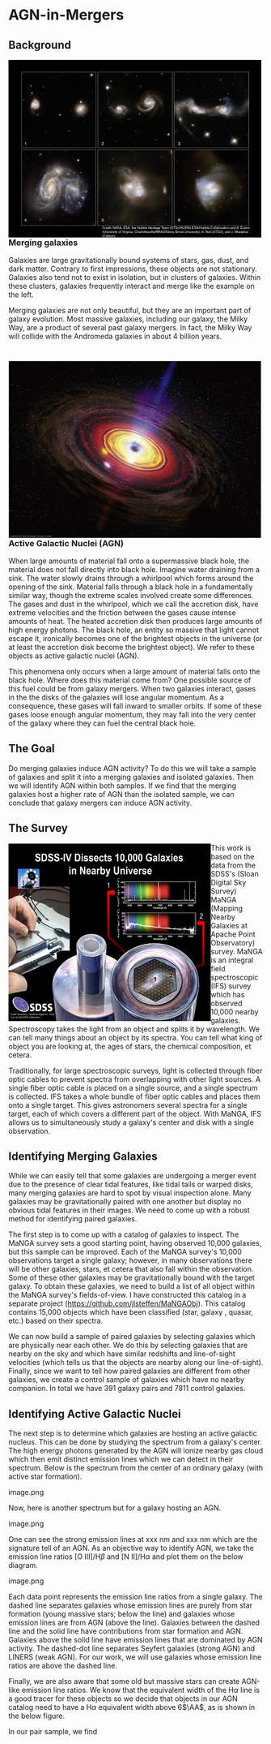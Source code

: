 # AGN-in-Mergers

## Background

<img align="left" width="500" height="350" src="https://github.com/jlsteffen/AGN-in-Mergers/blob/main/images/merger_ex.jpg"> 

### Merging galaxies

Galaxies are large gravitationally bound systems of stars, gas, dust, and dark matter. Contrary to first impressions, these objects are not stationary. Galaxies also tend not to exist in isolation, but in clusters of galaxies. Within these clusters, galaxies frequently interact and merge like the example on the left. 

Merging galaxies are not only beautiful, but they are an important part of galaxy evolution. Most massive galaxies, including our galaxy, the Milky Way, are a product of several past galaxy mergers. In fact, the Milky Way will collide with the Andromeda galaxies in about 4 billion years. 

#

<img align="left" width="500" height="350" src="https://github.com/jlsteffen/AGN-in-Mergers/blob/main/images/AGN_NASA.jpg"> 

### Active Galactic Nuclei (AGN)

When large amounts of material fall onto a supermassive black hole, the material does not fall directly into black hole. Imagine water draining from a sink. The water slowly drains through a whirlpool which forms around the opening of the sink. Material falls through a black hole in a fundamentally similar way, though the extreme scales involved create some differences. The gases and dust in the whirlpool, which we call the accretion disk, have extreme velocities and the friction between the gases cause intense amounts of heat. The heated accretion disk then produces large amounts of high energy photons. The black hole, an entity so massive that light cannot escape it, ironically becomes one of the brightest objects in the universe (or at least the accretion disk become the brightest object). We refer to these objects as active galactic nuclei (AGN). 

This phenomena only occurs when a large amount of material falls onto the black hole. Where does this material come from? One possible source of this fuel could be from galaxy mergers. When two galaxies interact, gases in the the disks of the galaxies will lose angular momentum. As a consequence, these gases will fall inward to smaller orbits. If some of these gases loose enough angular momentum, they may fall into the very center of the galaxy where they can fuel the central black hole. 

## The Goal
Do merging galaxies induce AGN activity? To do this we will take a sample of galaxies and split it into a merging galaxies and isolated galaxies. Then we will identify AGN within both samples. If we find that the merging galaxies host a higher rate of AGN than the isolated sample, we can conclude that galaxy mergers can induce AGN activity. 

## The Survey

<img align="left" width="400" height="350" src="https://github.com/jlsteffen/AGN-in-Mergers/blob/main/images/manga_v3.jpg"> 

This work is based on the data from the SDSS's (Sloan Digital Sky Survey) MaNGA (Mapping Nearby Galaxies at Apache Point Observatory) survey. MaNGA is an integral field spectroscopic (IFS) survey which has observed 10,000 nearby galaxies. Spectroscopy takes the light from an object and splits it by wavelength. We can tell many things about an object by its spectra. You can tell what king of object you are looking at, the ages of stars, the chemical composition, et cetera. 

Traditionally, for large spectroscopic surveys, light is collected through fiber optic cables to prevent spectra from overlapping with other light sources. A single fiber optic cable is placed on a single source, and a single spectrum is collected. IFS takes a whole bundle of fiber optic cables and places them onto a single target. This gives astronomers several spectra for a single target, each of which covers a different part of the object. With MaNGA, IFS allows us to simultaneously study a galaxy's center and disk with a single observation. 

## Identifying Merging Galaxies

While we can easily tell that some galaxies are undergoing a merger event due to the presence of clear tidal features, like tidal tails or warped disks, many merging galaxies are hard to spot by visual inspection alone. Many galaxies may be gravitationally paired with one another but display no obvious tidal features in their images. We need to come up with a robust method for identifying paired galaxies. 

The first step is to come up with a catalog of galaxies to inspect. The MaNGA survey sets a good starting point, having observed 10,000 galaxies, but this sample can be improved. Each of the MaNGA survey's 10,000 observations target a single galaxy; however, in many observations there will be other galaxies, stars, et cetera that also fall within the observation. Some of these other galaxies may be gravitationally bound with the target galaxy. To obtain these galaxies, we need to build a list of all object within the MaNGA survey's fields-of-view. I have constructed this catalog in a separate project (https://github.com/jlsteffen/MaNGAObj). This catalog contains 15,000 objects which have been classified (star, galaxy , quasar, etc.) based on their spectra. 

We can now build a sample of paired galaxies by selecting galaxies which are physically near each other. We do this by selecting galaxies that are nearby on the sky and which have similar redshifts and line-of-sight velocities (which tells us that the objects are nearby along our line-of-sight). Finally, since we want to tell how paired galaxies are different from other galaxies, we create a control sample of galaxies which have no nearby companion. In total we have 391 galaxy pairs and 7811 control galaxies.

## Identifying Active Galactic Nuclei

The next step is to determine which galaxies are hosting an active galactic nucleus. This can be done by studying the spectrum from a galaxy's center. The high energy photons generated by the AGN will ionize nearby gas cloud which then emit distinct emission lines which we can detect in their spectrum. Below is the spectrum from the center of an ordinary galaxy (with active star formation).

image.png

Now, here is another spectrum but for a galaxy hosting an AGN.

image.png

One can see the strong emission lines at xxx nm and xxx nm which are the signature tell of an AGN. As an objective way to identify AGN, we take the emission line ratios [O III]/H$\beta$ and [N II]/H$\alpha$ and plot them on the below diagram. 

image.png

Each data point represents the emission line ratios from a single galaxy. The dashed line separates galaxies whose emission lines are purely from star formation (young massive stars; below the line) and galaxies whose emission lines are from AGN (above the line). Galaxies between the dashed line and the solid line have contributions from star formation and AGN. Galaxies above the solid line have emission lines that are dominated by AGN activity. The dashed-dot line separates Seyfert galaxies (strong AGN) and LINERS (weak AGN). For our work, we will use galaxies whose emission line ratios are above the dashed line. 

Finally, we are also aware that some old but massive stars can create AGN-like emission line ratios. We know that the equivalent width of the H$\alpha$ line is a good tracer for these objects so we decide that objects in our AGN catalog need to have a H$\alpha$ equivalent width above 6$\AA$, as is shown in the below figure.

In our pair sample, we find 
